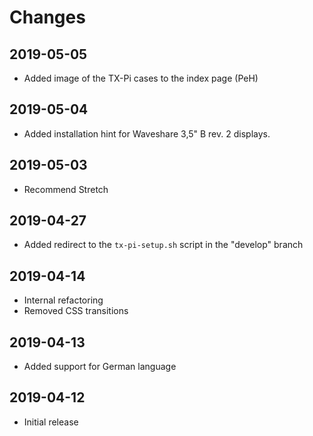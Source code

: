 # Changes

## 2019-05-05
* Added image of the TX-Pi cases to the index page (PeH)

## 2019-05-04
* Added installation hint for Waveshare 3,5" B rev. 2 displays.

## 2019-05-03
* Recommend Stretch

## 2019-04-27
* Added redirect to the ``tx-pi-setup.sh`` script in the "develop" branch

## 2019-04-14
* Internal refactoring
* Removed CSS transitions

## 2019-04-13
* Added support for German language

## 2019-04-12
* Initial release
